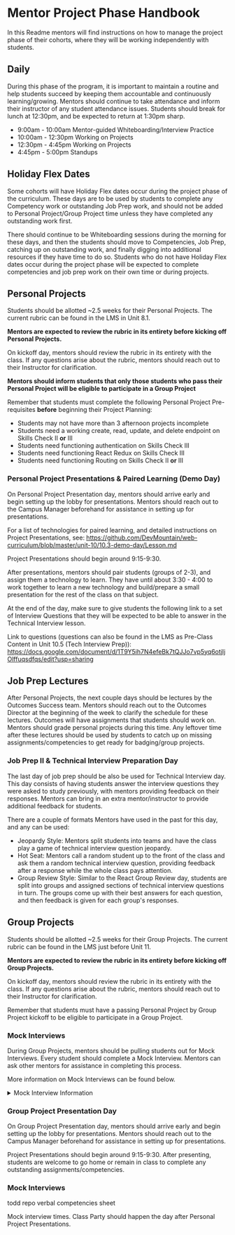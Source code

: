# Mentor Project Phase Handbook

In this Readme mentors will find instructions on how to manage the project phase of their cohorts, where they will be working independently with students.

## Daily

During this phase of the program, it is important to maintain a routine and help students succeed by keeping them accountable and continuously learning/growing. Mentors should continue to take attendance and inform their instructor of any student attendance issues. Students should break for lunch at 12:30pm, and be expected to return at 1:30pm sharp. 

* 9:00am - 10:00am Mentor-guided Whiteboarding/Interview Practice
* 10:00am - 12:30pm Working on Projects
* 12:30pm - 4:45pm Working on Projects
* 4:45pm - 5:00pm Standups

## Holiday Flex Dates

Some cohorts will have Holiday Flex dates occur during the project phase of the curriculum. These days are to be used by students to complete any Competency work or outstanding Job Prep work, and should not be added to Personal Project/Group Project time unless they have completed any outstanding work first.

There should continue to be Whiteboarding sessions during the morning for these days, and then the students should move to Competencies, Job Prep, catching up on outstanding work, and finally digging into additional resources if they have time to do so. Students who do not have Holiday Flex dates occur during the project phase will be expected to complete competencies and job prep work on their own time or during projects. 

## Personal Projects

Students should be allotted ~2.5 weeks for their Personal Projects. The current rubric can be found in the LMS in Unit 8.1. 

**Mentors are expected to review the rubric in its entirety before kicking off Personal Projects.**

On kickoff day, mentors should review the rubric in its entirety with the class. If any questions arise about the rubric, mentors should reach out to their Instructor for clarification.

**Mentors should inform students that only those students who pass their Personal Project will be eligible to participate in a Group Project**

Remember that students must complete the following Personal Project Pre-requisites **before** beginning their Project Planning:

* Students may not have more than 3 afternoon projects incomplete
* Students need a working create, read, update, and delete endpoint on Skills Check II **or** III
* Students need functioning authentication on Skills Check III
* Students need functioning React Redux on Skills Check III
* Students need functioning Routing on Skills Check II **or** III

### Personal Project Presentations & Paired Learning (Demo Day)
	
On Personal Project Presentation day, mentors should arrive early and begin setting up the lobby for presentations. Mentors should reach out to the Campus Manager beforehand for assistance in setting up for presentations. 

For a list of technologies for paired learning, and detailed instructions on Project Presentations, see: https://github.com/DevMountain/web-curriculum/blob/master/unit-10/10.3-demo-day/Lesson.md

Project Presentations should begin around 9:15-9:30.

After presentations, mentors should pair students (groups of 2-3), and assign them a technology to learn. 
They have until about 3:30 - 4:00 to work together to learn a new technology and build/prepare a small presentation for the rest of the class on that subject. 

At the end of the day, make sure to give students the following link to a set of Interview Questions that they will be expected to be able to answer in the Technical Interview lesson.

Link to questions (questions can also be found in the LMS as Pre-Class Content in Unit 10.5 (Tech Interview Prep)): 
https://docs.google.com/document/d/1T9Y5ih7N4efeBk7tQJJo7vp5yq6otjljOlffuqsdfqs/edit?usp=sharing

## Job Prep Lectures
	
After Personal Projects, the next couple days should be lectures by the Outcomes Success team. Mentors should reach out to the Outcomes Director at the beginning of the week to clarify the schedule for these lectures. Outcomes will have assignments that students should work on. Mentors should grade personal projects during this time. Any leftover time after these lectures should be used by students to catch up on missing assignments/competencies to get ready for badging/group projects.

### Job Prep II & Technical Interview Preparation Day

The last day of job prep should be also be used for Technical Interview day. This day consists of having students answer the interview questions they were asked to study previously, with mentors providing feedback on their responses. Mentors can bring in an extra mentor/instructor to provide additional feedback for students. 

There are a couple of formats Mentors have used in the past for this day, and any can be used:

* Jeopardy Style: Mentors split students into teams and have the class play a game of technical interview question jeopardy.
* Hot Seat: Mentors call a random student up to the front of the class and ask them a random technical interview question, providing feedback after a response while the whole class pays attention. 
* Group Review Style: Similar to the React Group Review day, students are split into groups and assigned sections of technical interview questions in turn. The groups come up with their best answers for each question, and then feedback is given for each group's responses. 

## Group Projects

Students should be allotted ~2.5 weeks for their Group Projects. The current rubric can be found in the LMS just before Unit 11. 

**Mentors are expected to review the rubric in its entirety before kicking off Group Projects.**

On kickoff day, mentors should review the rubric in its entirety with the class. If any questions arise about the rubric, mentors should reach out to their Instructor for clarification.

Remember that students must have a passing Personal Project by Group Project kickoff to be eligible to participate in a Group Project.

### Mock Interviews

During Group Projects, mentors should be pulling students out for Mock Interviews. Every student should complete a Mock Interview. Mentors can ask other mentors for assistance in completing this process. 

More information on Mock Interviews can be found below.

<details closed>
	<summary>Mock Interview Information</summary>
	
Mock interviews should be broken up into 4 parts: HR questions, Technical questions, whiteboarding, and giving the student time to ask questions. After the mock interview, make sure you provide students feedback on what they did well, and what they could do improve on. We've found it works best to have 2 mentors in the interview, with one taking the role of HR and the other being the Technical lead.
	
### HR Questions

<details><summary>HR</summary>

Typically we have the HR mentor take the lead on the discussion and start by asking the student a few questions from this list, this should not take up a majority of the time so typically limit it to 3 questions. You should ask at least 1 easier question, and at least 1 harder question.

##### Easier
- Tell us a little bit about yourself.
- Tell me about your experience working with your peers and mentors at DevMountain.
- How did you hear about our company, and why did you apply for this company?
- If you could have one superpower, what would it be and why?
- What do you looking for from our company?
- How are you hoping to grow during your time with our company?

##### Harder
- What do you think sets you apart from the other candidates applying for this job?
- Can you tell us about a time you had to solve a conflict under pressure?
- Can you tell us about a personal flaw or weakness you'd like to improve on?

</details>

### Technical Questions

This should take up a majority of the time with the interview. With these questions we typically based the questions off how well the student had been doing in the course. Give them a few questions they can answer and at least one they can't. This gives them at least a little bit of confidence and it is also good to see how they handle a situation where they don't know the answer. 

##### HTML/CSS

One of the questions we found that works super well is giving the student a layout from a website and ask them how they would approach making that layout and where they would draw boxes and why. and what tags they would use to position things.

<details><summary>HTML/CSS</summary>

- What is a selector?
- Describe the box model?
- Describe how you would make a paper card effect in CSS ( Like the products on Jane.com )?
- What are the different properties for position and how do they work.
- What is the difference between caret ( < ) comma ( , ) and space (  ) in a css selector?
- How could you make a circle in CSS.
- Describe Pseudo selectors in CSS.
- How could you make a star using CSS shapes only?
- What is the transform property and how does it work?
</details>

##### JavaScript

<details><summary>JavaScript</summary>

- Describe closures and why they are important.
- Describe context.
- What is hoisting.
- What’s the difference between a for loop and a for in loop
- Explain let vs var.
- Describe square bracket notation and when you would use it (hint arrays and objects).
- Describe 3 es2015 features and how they differ from ES5 ?
- Describe how scoping works in JavaScript?
- What does the statement ‘use strict’ do?
- Explain how to handle errors in JS?
- How does inheritance work in JavaScript?
- What is a prototype in JavaScript?
- What’s the difference between == and === in JavaScript?
- What is event bubbling in the DOM?
</details>

##### React

<details><summary>React</summary>

- What is a component?
- What’s the difference between an element and a Component?
- What is setState and what does it do?
- What are the differences between a class component and a functional component?
- What are refs in react?
- What are keys in react and why should we use them with lists?
- What are React lifecycle events?
- Where should you make AJAX requests?
- How is React different from vanilla JS, jQuery, and Angular?
- What is unidirectional data flow in React?
- How can you as a developer force  a react component to require certain props to exist on this.props?
</details>

#### White Board

After the technical questions, give the student a whiteboarding problem. The problem should be hard enough where they will have to think about it won't be able to just jump straight into code. The purpose of the white board problem is to see how they think, not if they can solve it.

Below are some sample problems. The list is not definitive, feel free to use another problem.

<details><summary>White Board Problems</summary>

- Write an algorithm that can find prime numbers.
- Write an algorithm that writes the Fibonacci sequence.
- Write an algorithm that converts a cabob case string to a camel case.
</details>

#### Closing, and Student Questions

At the end of the whiteboarding, ask the students the following questions:

- Where do you see yourself in the next 2-3 years?
- What salary are they looking for?

Then, give the student time to ask questions about the company. After answering the questions, conclude the Mock Interview and give students feedback on their performance. 
</details>

### Group Project Presentation Day

On Group Project Presentation day, mentors should arrive early and begin setting up the lobby for presentations. Mentors should reach out to the Campus Manager beforehand for assistance in setting up for presentations. 

Project Presentations should begin around 9:15-9:30. After presenting, students are welcome to go home or remain in class to complete any outstanding assignments/competencies. 




### Mock Interviews
todd repo
verbal competencies sheet

Mock interview times.
Class Party should happen the day after Personal Project Presentations.
